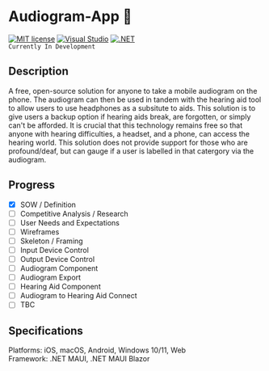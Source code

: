 # Audiogram-App 🦻

[![MIT license](https://img.shields.io/badge/License-MIT-blue.svg)](https://lbesson.mit-license.org/)
[![Visual Studio](https://img.shields.io/badge/--6C33AF?logo=visual%20studio)](https://visualstudio.microsoft.com/)
[![.NET](https://img.shields.io/badge/--512BD4?logo=.net&logoColor=ffffff)](https://dotnet.microsoft.com/)<br>
``` Currently In Development ```<br>

## Description

A free, open-source solution for anyone to take a mobile audiogram on the phone. The audiogram can then be used in tandem with the hearing aid tool to allow users to use headphones as a subsitute to aids. This solution is to give users a backup option if hearing aids break, are forgotten, or simply can't be afforded. It is crucial that this technology remains free so that anyone with hearing difficulties, a headset, and a phone, can access the hearing world. This solution does not provide support for those who are profound/deaf, but can gauge if a user is labelled in that catergory via the audiogram.  

## Progress
- [x] SOW / Definition
- [ ] Competitive Analysis / Research
- [ ] User Needs and Expectations
- [ ] Wireframes
- [ ] Skeleton / Framing
- [ ] Input Device Control
- [ ] Output Device Control
- [ ] Audiogram Component
- [ ] Audiogram Export
- [ ] Hearing Aid Component
- [ ] Audiogram to Hearing Aid Connect
- [ ] TBC

## Specifications

Platforms: iOS, macOS, Android, Windows 10/11, Web <br>
Framework: .NET MAUI, .NET MAUI Blazor
 
